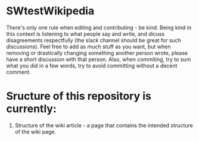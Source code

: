 # SWtestWikipedia

There's only one rule when editing and contributing - be kind. 
Being kind in this context is listening to what people say and write, and dicuss disagreements respectfully (the slack channel should be great for such discussions). Feel free to add as much stuff as you want, but when removing or drastically changing something another person wrote, please have a short discussion with that person. 
Also, when commiting, try to sum what you did in a few words, try to avoid committing without a decent comment. 


# Sructure of this repository is currently: 
1. Structure of the wiki article - a page that contains the intended structure of the wiki page. 
